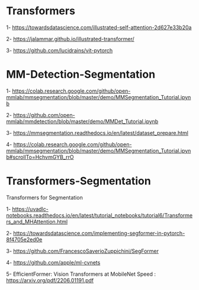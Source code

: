 
# Transformers
1- https://towardsdatascience.com/illustrated-self-attention-2d627e33b20a

2- https://jalammar.github.io/illustrated-transformer/

3- https://github.com/lucidrains/vit-pytorch

# MM-Detection-Segmentation

1- https://colab.research.google.com/github/open-mmlab/mmsegmentation/blob/master/demo/MMSegmentation_Tutorial.ipynb

2- https://github.com/open-mmlab/mmdetection/blob/master/demo/MMDet_Tutorial.ipynb

3- https://mmsegmentation.readthedocs.io/en/latest/dataset_prepare.html

4- https://colab.research.google.com/github/open-mmlab/mmsegmentation/blob/master/demo/MMSegmentation_Tutorial.ipynb#scrollTo=HchvmGYB_rrO

# Transformers-Segmentation
Transformers for Segmentation

1- https://uvadlc-notebooks.readthedocs.io/en/latest/tutorial_notebooks/tutorial6/Transformers_and_MHAttention.html

2- https://towardsdatascience.com/implementing-segformer-in-pytorch-8f4705e2ed0e

3- https://github.com/FrancescoSaverioZuppichini/SegFormer

4- https://github.com/apple/ml-cvnets

5- EfficientFormer: Vision Transformers at MobileNet Speed : https://arxiv.org/pdf/2206.01191.pdf
